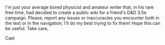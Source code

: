 
</style>

I'm just your average bored physicist and amateur writer that, in his rare free time, had decided to create a public wiki for a friend's D&D 3.5e campaign.
Please, report any issues or inaccuracies you encounter both in the text or in the navigation; I'll do my best trying to fix them!
Hope this can be useful. 
Take care,

Cael
